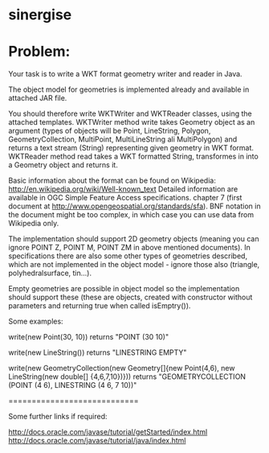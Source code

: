 # sinergise
Problem:
============================

Your task is to write a WKT format geometry writer and reader in Java.

The object model for geometries is implemented already and available in attached JAR file.

You should therefore write WKTWriter and WKTReader classes, using the attached templates.
WKTWriter method write takes Geometry object as an argument (types of objects will be Point, LineString, Polygon, GeometryCollection, MultiPoint, MultiLineString ali MultiPolygon) and returns a text stream (String) representing given geometry in WKT format.
WKTReader method read takes a WKT formatted String, transformes in into a Geometry object and returns it.


Basic information about the format can be found on Wikipedia:
http://en.wikipedia.org/wiki/Well-known_text
Detailed information are available in  OGC Simple Feature Access specifications. chapter 7 (first document at http://www.opengeospatial.org/standards/sfa).
BNF notation in the document might be too complex, in which case you can use data from Wikipedia only.

The implementation should support 2D geometry objects (meaning you can ignore POINT Z, POINT M, POINT ZM in above mentioned documents).
In specifications there are also some other types of geometries described, which are not implemented in the object model - ignore those also (triangle, polyhedralsurface, tin...).

Empty geometries are possible in object model so the implementation should support these (these are objects, created with constructor without parameters and returning true when called isEmptry()).

Some examples:

write(new Point(30, 10)) returns "POINT (30 10)"

write(new LineString()) returns "LINESTRING EMPTY"

write(new GeometryCollection<Geometry>(new Geometry[]{new Point(4,6), new LineString(new double[] {4,6,7,10})}))
returns "GEOMETRYCOLLECTION (POINT (4 6), LINESTRING (4 6, 7 10))"

============================

Some further links if required:

http://docs.oracle.com/javase/tutorial/getStarted/index.html
http://docs.oracle.com/javase/tutorial/java/index.html
